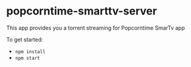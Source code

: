 popcorntime-smarttv-server
==========================

This app provides you a torrent streaming for Popcorntime SmarTv app

To get started:
* `npm install`
* `npm start`
